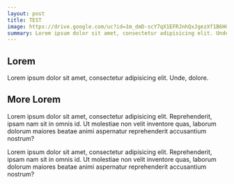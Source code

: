 ```yaml
---
layout: post
title: TEST
image: https://drive.google.com/uc?id=1m_dmD-scY7qX1EFRJnhQxJgezXf1B6HG
summary: Lorem ipsum dolor sit amet, consectetur adipisicing elit. Unde, dolore.
---
```


## Lorem

Lorem ipsum dolor sit amet, consectetur adipisicing elit. Unde, dolore.

## More Lorem

Lorem ipsum dolor sit amet, consectetur adipisicing elit. Reprehenderit, ipsam nam sit in omnis id. Ut molestiae non velit inventore quas, laborum dolorum maiores beatae animi aspernatur reprehenderit accusantium nostrum?

Lorem ipsum dolor sit amet, consectetur adipisicing elit. Reprehenderit, ipsam nam sit in omnis id. Ut molestiae non velit inventore quas, laborum dolorum maiores beatae animi aspernatur reprehenderit accusantium nostrum?
